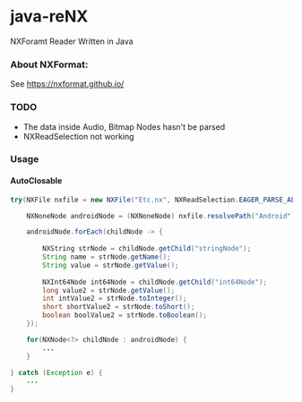 # java-reNX
NXForamt Reader Written in Java

### About NXFormat:
See https://nxformat.github.io/


### TODO

* The data inside Audio, Bitmap Nodes hasn't be parsed
* NXReadSelection not working

### Usage

#### AutoClosable
```java
try(NXFile nxfile = new NXFile("Etc.nx", NXReadSelection.EAGER_PARSE_ALL)) {

    NXNoneNode androidNode = (NXNoneNode) nxfile.resolvePath("Android");

    androidNode.forEach(childNode -> {
        
        NXString strNode = childNode.getChild("stringNode");
        String name = strNode.getName();
        String value = strNode.getValue();
        
        NXInt64Node int64Node = childNode.getChild("int64Node");
        long value2 = strNode.getValue();
        int intValue2 = strNode.toInteger();
        short shortValue2 = strNode.toShort();
        boolean boolValue2 = strNode.toBoolean();
    });

    for(NXNode<?> childNode : androidNode) {
        ...
    }

} catch (Exception e) {
    ...
}

```
